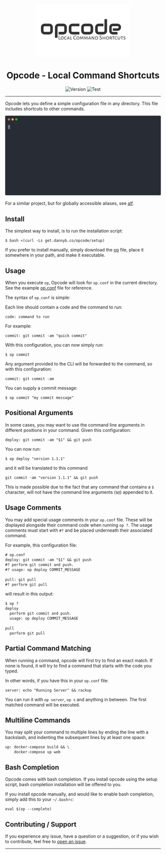 <div align='center'>
<img src='opcode-logo.svg' width=300>

# Opcode - Local Command Shortcuts

![Version](https://img.shields.io/badge/version-0.5.2-blue.svg)
![Test](https://github.com/DannyBen/opcode/workflows/Test/badge.svg)

</div>

---

Opcode lets you define a simple configuration file in any directory.
This file includes shortcuts to other commands.

![Demo](/demo/cast.svg)

For a similar project, but for globally accessible aliases, see [alf][alf].


## Install

The simplest way to install, is to run the installation script:

```shell
$ bash <(curl -Ls get.dannyb.co/opcode/setup)
```

If you prefer to install manually, simply download the [op](/op) file,
place it somewhere in your path, and make it executable.

## Usage

When you execute `op`, Opcode will look for `op.conf` in the current 
directory. See the example [op.conf](op.conf) file for reference.

The syntax of `op.conf` is simple:

Each line should contain a code and the command to run:

```shell
code: command to run
```

For example:

```shell
commit: git commit -am "quick commit"
```

With this configuration, you can now simply run:

```shell
$ op commit
```

Any argument provided to the CLI will be forwarded to the command, so with 
this configuration:

```shell
commit: git commit -am
```

You can supply a commit message:

```shell
$ op commit "my commit message"
```

## Positional Arguments

In some cases, you may want to use the command line arguments in different
positions in your command. Given this configuration:

```shell
deploy: git commit -am "$1" && git push
```

You can now run:

```shell
$ op deploy "version 1.1.1"
```

and it will be translated to this command

```shell
git commit -am "version 1.1.1" && git push
```

This is made possible due to the fact that any command that contains a `$`
character, will not have the command line arguments (`$@`) appended to it.

## Usage Comments

You may add special usage comments in your `op.conf` file. These will be displayed alongside their command code when running `op ?`.  The usage comments must start with `#?` and be placed underneath their associated command. 

For example, this configuration file:

```shell
# op.conf
deploy: git commit -am "$1" && git push
#? perform git commit and push.
#? usage: op deploy COMMIT_MESSAGE

pull: git pull
#? perform git pull
```

will result in this output:

```
$ op ?
deploy
  perform git commit and push.
  usage: op deploy COMMIT_MESSAGE

pull
  perform git pull
```

## Partial Command Matching

When running a command, opcode will first try to find an exact match. If none
is found, it will try to find a command that starts with the code you typed.

In other words, if you have this in your `op.conf` file:

```shell
server: echo "Running Server" && rackup
```

You can run it with `op server`, `op s` and anything in between. The first 
matched command will be executed.

## Multiline Commands

You may split your command to multiple lines by ending the line with a
backslash, and indenting the subsequent lines by at least one space:

```shell
up: docker-compose build && \
    docker-compose up web
```


## Bash Completion

Opcode comes with bash completion. If you install opcode using the setup 
script, bash completion installation will be offered to you.

If you install opcode manually, and would like to enable bash completion, 
simply add this to your `~/.bashrc`:

```shell
eval $(op --complete)
```


## Contributing / Support

If you experience any issue, have a question or a suggestion, or if you wish
to contribute, feel free to [open an issue][issues].

---

[issues]: https://github.com/DannyBen/opcode/issues
[alf]: https://github.com/dannyben/alf

